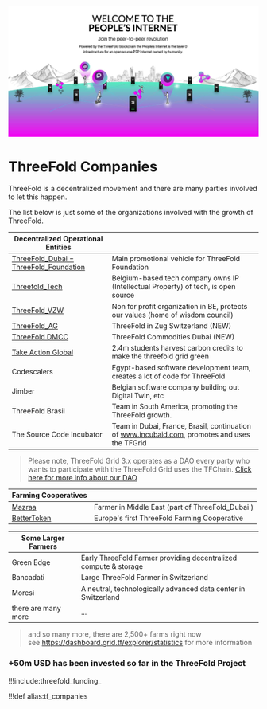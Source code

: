 ![](img/tf_companies_.jpg)

# ThreeFold Companies

ThreeFold is a decentralized movement and there are many parties involved to let this happen.

The list below is just some of the organizations involved with the growth of ThreeFold.

| Decentralized Operational Entities                                      |                                                                                               |
| --------------------------------------------------------- | --------------------------------------------------------------------------------------------- |
| [ThreeFold_Dubai = ThreeFold_Foundation](threefold_dubai) | Main promotional vehicle for ThreeFold Foundation                                             |
| [Threefold_Tech](threefold_tech0)                         | Belgium-based tech company owns IP (Intellectual Property) of tech, is open source            |
| [ThreeFold_VZW](threefold_vzw)                            | Non for profit organization in BE, protects our values (home of wisdom council)               |
| [ThreeFold_AG](threefold_ag)                              | ThreeFold in Zug Switzerland (NEW)                                                            |
| [ThreeFold DMCC](threefold_commodities)                   | ThreeFold Commodities Dubai (NEW)                                                             |
| [Take Action Global](https://www.takeactionglobal.org/)   | 2.4m students harvest carbon credits to make the threefold grid green                         |
| Codescalers                                               | Egypt-based software development team, creates a lot of code for ThreeFold                    |
| Jimber                                                    | Belgian software company building out Digital Twin, etc                                       |
| ThreeFold Brasil                                          | Team in South America, promoting the ThreeFold growth.                                        |
| The Source Code Incubator                                 | Team in Dubai, France, Brasil, continuation of www.incubaid.com, promotes and uses the TFGrid |


> Please note, ThreeFold Grid 3.x operates as a DAO every party who wants to participate with the ThreeFold Grid uses the TFChain.
> [Click here for more info about our DAO](tfdao)


| Farming Cooperatives       |                                                  |
| -------------------------- | ------------------------------------------------ |
| [Mazraa](mazraa)           | Farmer in Middle East (part of ThreeFold_Dubai ) |
| [BetterToken](bettertoken) | Europe's first ThreeFold Farming Cooperative     |

| Some Larger Farmers |                                                                  |
| ------------------- | ---------------------------------------------------------------- |
| Green Edge          | Early ThreeFold Farmer providing decentralized compute & storage |
| Bancadati           | Large ThreeFold Farmer in Switzerland                            |
| Moresi              | A neutral, technologically advanced data center in Switzerland   |
| there are many more | ...                                                              |

> and so many more, there are 2,500+ farms right now <BR>
> see https://dashboard.grid.tf/explorer/statistics for more information

### +50m USD has been invested so far in the ThreeFold Project

!!!include:threefold_funding_


!!!def alias:tf_companies